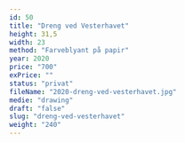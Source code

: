 ```yaml
---
id: 50
title: "Dreng ved Vesterhavet"
height: 31,5
width: 23
method: "Farveblyant på papir"
year: 2020
price: "700"
exPrice: ""
status: "privat"
fileName: "2020-dreng-ved-vesterhavet.jpg"
medie: "drawing"
draft: "false"
slug: "dreng-ved-vesterhavet"
weight: "240"
---
```

